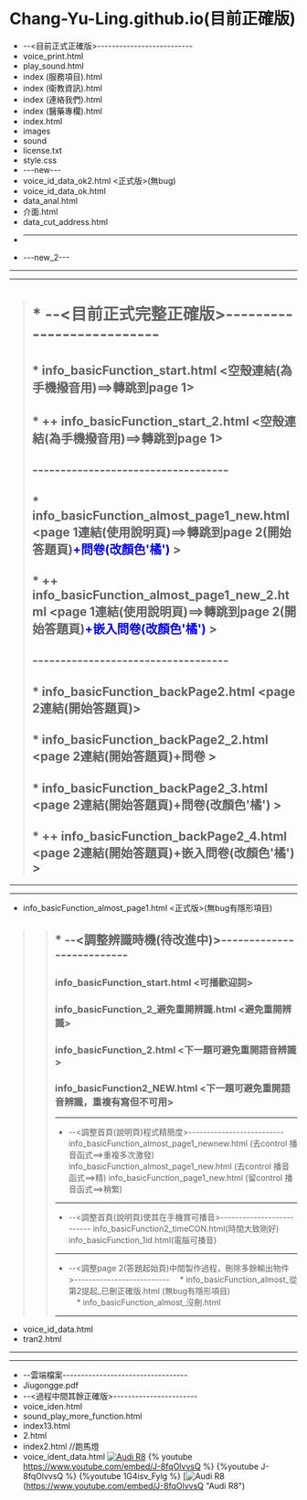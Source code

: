 # Chang-Yu-Ling.github.io(目前正確版)
* --<目前正式正確版>--------------------------
* voice_print.html
* play_sound.html
* index (服務項目).html
* index (衛教資訊).html
* index (連絡我們).html
* index (醫藥專欄).html
* index.html
* images
* sound
* license.txt
* style.css
* ---new---
* voice_id_data_ok2.html   <正式版>(無bug)
* voice_id_data_ok.html         
* data_anal.html
* 介面.html
* data_cut_address.html
* ----------
* ---new_2---
----------
----------
> # * --<目前正式完整正確版>--------------------------
> ## * info_basicFunction_start.html  <空殼連結(為手機撥音用)==>轉跳到page 1>
> ## * ++ info_basicFunction_start_2.html  <空殼連結(為手機撥音用)==>轉跳到page 1>
> ##   -----------------------------------
> ## * info_basicFunction_almost_page1_new.html  <page 1連結(使用說明頁)==>轉跳到page 2(開始答題頁)<font color="blue">+問卷(改顏色'橘')</font> >
> ## * ++ info_basicFunction_almost_page1_new_2.html  <page 1連結(使用說明頁)==>轉跳到page 2(開始答題頁)<font color="blue">+嵌入問卷(改顏色'橘')</font> >
> ##   -----------------------------------
> ## * info_basicFunction_backPage2.html  <page 2連結(開始答題頁)>
> ## * info_basicFunction_backPage2_2.html  <page 2連結(開始答題頁)+問卷 >
> ## * info_basicFunction_backPage2_3.html  <page 2連結(開始答題頁)+問卷(改顏色'橘') >
> ## * ++ info_basicFunction_backPage2_4.html  <page 2連結(開始答題頁)+嵌入問卷(改顏色'橘') >
----------
----------
* info_basicFunction_almost_page1.html   <正式版>(無bug有隱形項目)
>> ## * --<調整辨識時機(待改進中)>--------------------------
>> ### info_basicFunction_start.html   <可播歡迎詞>
>> ### info_basicFunction_2_避免重開辨識.html  <避免重開辨識>
>> ### info_basicFunction_2.html <下一題可避免重開語音辨識>
>> ### info_basicFunction2_NEW.html <下一題可避免重開語音辨識，重複有寫但不可用>
>> ----------
>> * --<調整首頁(說明頁)程式精簡度>--------------------------
>> info_basicFunction_almost_page1_newnew.html (去control 播音函式==>重複多次激發)
>> info_basicFunction_almost_page1_new.html    (去control 播音函式==>精)
>> info_basicFunction_page1_new.html           (留control 播音函式==>稍繁)
>> ----------
>> * --<調整首頁(說明頁)使其在手機賞可播音>--------------------------
>> info_basicFunction2_timeCON.html(時間大致剛好)
>> info_basicFunction_1id.html(電腦可播音)
>> ----------
>> * --<調整page 2(答題起始頁)中間製作過程，刪除多餘輸出物件>--------------------------
>>　* info_basicFunction_almost_從第2提起_已刪正確版.html  (無bug有隱形項目)       
>>　* info_basicFunction_almost_沒刪.html
>> ----------
* voice_id_data.html
* tran2.html
----------
----------
* --雲端檔案----------------------------------
* Jiugongge.pdf
* --<過程中間其餘正確版>-----------------------
* voice_iden.html
* sound_play_more_function.html
* index13.html
* 2.html
* index2.html  //跑馬燈
* voice_ident_data.html
[![Audi R8](http://img.youtube.com/vi/KOxbO0EI4MA/0.jpg)](https://www.youtube.com/watch?v=KOxbO0EI4MA "Audi R8")
{% youtube https://www.youtube.com/embed/J-8fqOlvvsQ %}
{%youtube J-8fqOlvvsQ %}
{%youtube 1G4isv_Fylg %}
[![Audi R8](http://img.youtube.com/vi/J-8fqOlvvsQ/0.jpg)(https://www.youtube.com/embed/J-8fqOlvvsQ "Audi R8")
